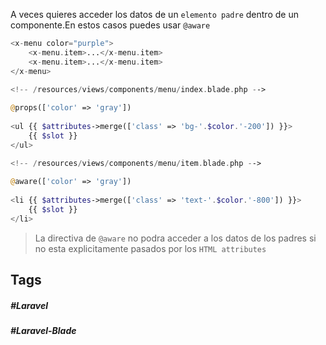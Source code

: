 A veces quieres acceder los datos de un `elemento padre` dentro de un componente.En estos casos puedes usar `@aware` 

```php
<x-menu color="purple">
    <x-menu.item>...</x-menu.item>
    <x-menu.item>...</x-menu.item>
</x-menu>
```

```php
<!-- /resources/views/components/menu/index.blade.php -->
 
@props(['color' => 'gray'])
 
<ul {{ $attributes->merge(['class' => 'bg-'.$color.'-200']) }}>
    {{ $slot }}
</ul>
```

```php
<!-- /resources/views/components/menu/item.blade.php -->
 
@aware(['color' => 'gray'])
 
<li {{ $attributes->merge(['class' => 'text-'.$color.'-800']) }}>
    {{ $slot }}
</li>
```

> La directiva de `@aware` no podra acceder a los datos de los padres si no esta explicitamente pasados por los `HTML attributes`

## Tags

##### #Laravel
##### #Laravel-Blade

